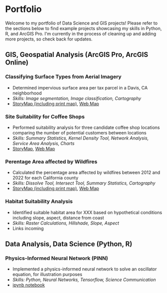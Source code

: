 # Portfolio
Welcome to my portfolio of Data Science and GIS projects! Please refer to the sections below to find example projects showcasing my skills in Python, R, and ArcGIS Pro.
I'm currently in the process of cleaning up and adding more projects, so check back for updates.

## GIS, Geospatial Analysis (ArcGIS Pro, ArcGIS Online)

### Classifying Surface Types from Aerial Imagery
* Determined impervious surface area per tax parcel in a Davis, CA neighborhood
* _Skills: Image segmentation, Image classification, Cartography_
* [StoryMap (including print map)](https://arcg.is/10fW9f1), [Web Map](https://ucd-cpe.maps.arcgis.com/apps/mapviewer/index.html?webmap=bfba6421b3b840e39f02decc40521c6a)

### Site Suitability for Coffee Shops
* Performed suitability analysis for three candidate coffee shop locations comparing the number of potential customers between locations
* _Skills: Summary Statistics, Kernel Density Tool, Network Analysis, Service Area Analysis, Charts_
* [StoryMap](https://arcg.is/0fz5yW0), [Web Map](https://ucd-cpe.maps.arcgis.com/apps/mapviewer/index.html?webmap=6fd96fce283446d8b255c89745853153)

### Perentage Area affected by Wildfires
* Calculated the percentage area affected by wildfires between 2012 and 2022 for each California county
* _Skills: Dissolve Tool, Intersect Tool, Summary Statistics, Cartography_
* [StoryMap (including print map)](https://arcg.is/DPTz80), [Web Map](https://ucd-cpe.maps.arcgis.com/apps/mapviewer/index.html?webmap=1c6e76b09019415587f3511b81f00b17)

### Habitat Suitability Analysis
* Identified suitable habitat area for XXX based on hypothetical conditions including slope, aspect, distance from coast
* _Skills: Raster Calculations, Hillshade, Slope, Aspect_
* Links incoming

## Data Analysis, Data Science (Python, R)

### Physics-Informed Neural Network (PINN)
* Implemented a physics-informed neural network to solve an oscillator equation, for illustration purposes
* _Skills: Python, Neural Networks, Tensorflow, Science Communication_
* [ipynb notebook](https://github.com/AmelieScha/PINN_oscillator_tf2/blob/main/oscillator_PINN_tf2.ipynb)
